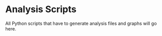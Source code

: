 # Analysis Scripts
All Python scripts that have to generate analysis files and graphs will go here.
